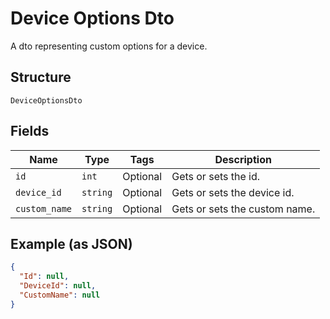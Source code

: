 
# Device Options Dto

A dto representing custom options for a device.

## Structure

`DeviceOptionsDto`

## Fields

| Name | Type | Tags | Description |
|  --- | --- | --- | --- |
| `id` | `int` | Optional | Gets or sets the id. |
| `device_id` | `string` | Optional | Gets or sets the device id. |
| `custom_name` | `string` | Optional | Gets or sets the custom name. |

## Example (as JSON)

```json
{
  "Id": null,
  "DeviceId": null,
  "CustomName": null
}
```

